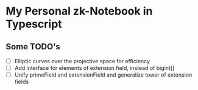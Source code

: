 # My Personal zk-Notebook in Typescript


## Some TODO's
- [ ] Elliptic curves over the projective space for efficiency
- [ ] Add interface for elements of extension field, instead of bigint[]
- [ ] Unify primeField and extensionField and generalize tower of extension fields

